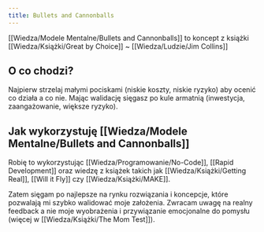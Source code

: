 ```yaml
---
title: Bullets and Cannonballs
---
```


[[Wiedza/Modele Mentalne/Bullets and Cannonballs]] to koncept z książki [[Wiedza/Książki/Great by Choice]] ~ [[Wiedza/Ludzie/Jim Collins]]

## O co chodzi? 
Najpierw strzelaj małymi pociskami (niskie koszty, niskie ryzyko) aby ocenić co działa a co nie. Mając walidację sięgasz po kule armatnią (inwestycja, zaangażowanie, większe ryzyko).

## Jak wykorzystuję [[Wiedza/Modele Mentalne/Bullets and Cannonballs]]
Robię to wykorzystując [[Wiedza/Programowanie/No-Code]], [[Rapid Development]] oraz wiedzę z książek takich jak [[Wiedza/Książki/Getting Real]], [[Will it Fly]] czy [[Wiedza/Książki/MAKE]].

Zatem sięgam po najlepsze na rynku rozwiązania i koncepcje, które pozwalają mi szybko walidować moje założenia. Zwracam uwagę na realny feedback a nie moje wyobrażenia i przywiązanie emocjonalne do pomysłu (więcej w [[Wiedza/Książki/The Mom Test]]).


